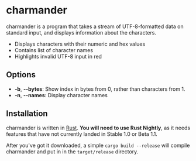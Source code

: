 # charmander

charmander is a program that takes a stream of UTF-8-formatted data on standard input, and displays information about the characters.

- Displays characters with their numeric and hex values
- Contains list of character names
- Highlights invalid UTF-8 input in red

<!--

## Screenshot

![Screenshot of charmander](screenshot.png)
 -->


## Options

- **-b**, **--bytes**: Show index in bytes from 0, rather than characters from 1.
- **-n**, **--names**: Display character names


## Installation

charmander is written in [Rust](http://rust-lang.org). **You will need to use Rust Nightly**, as it needs features that have not currently landed in Stable 1.0 or Beta 1.1.

After you've got it downloaded, a simple `cargo build --release` will compile charmander and put in in the `target/release` directory.
